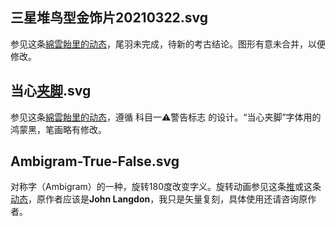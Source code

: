 ## 三星堆鸟型金饰片20210322.svg
参见这条[綿雲飴里的动态](https://t.bilibili.com/505534139120249766?tab=2)，尾羽未完成，待新的考古结论。图形有意未合并，以便修改。

## 当心[夹脚](https://zh.moegirl.org.cn/%E5%A4%B9%E8%84%9A).svg
参见这条[綿雲飴里的动态](https://t.bilibili.com/586630521901735939?tab=2)，遵循 科目一⚠警告标志 的设计。“当心夹脚”字体用的鸿蒙黑，笔画略有修改。

## Ambigram-True-False.svg
对称字（Ambigram）的一种，旋转180度改变字义。旋转动画参见这条[推](https://twitter.com/MY1Ltype/status/1520705267419295745)或这条[动态](https://t.bilibili.com/655254650385072130)，原作者应该是**John Langdon**，我只是矢量复刻，具体使用还请咨询原作者。
